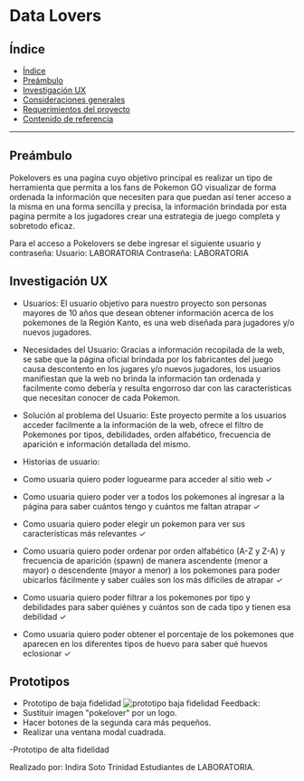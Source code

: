 # Data Lovers

## Índice

- [Índice](#índice)
- [Preámbulo](#preámbulo)
- [Investigación UX](#investigación-ux)
- [Consideraciones generales](#consideraciones-generales)
- [Requerimientos del proyecto](#requerimientos-del-proyecto)
- [Contenido de referencia](#contenido-de-referencia)

***

## Preámbulo

Pokelovers es una pagina cuyo objetivo principal es realizar un tipo de herramienta que permita a los fans de Pokemon GO visualizar de forma ordenada la información  que necesiten para que puedan así tener acceso a la misma en una forma sencilla y precisa, la información brindada por esta pagina permite a los jugadores crear una estrategia de juego completa y sobretodo eficaz.

Para el acceso a Pokelovers se debe ingresar el siguiente usuario y contraseña:
Usuario: LABORATORIA
Contraseña: LABORATORIA

## Investigación UX

- Usuarios: El usuario objetivo para nuestro proyecto son personas mayores de 10 años que desean obtener información acerca de los pokemones de la Región Kanto, es una web diseñada para jugadores y/o nuevos jugadores.

- Necesidades del Usuario: Gracias a información recopilada de la web, se sabe que la página oficial brindada por los fabricantes del juego causa descontento en los jugares y/o nuevos jugadores, los usuarios manifiestan que la web no brinda la información tan ordenada y facilmente como debería y resulta engorroso dar con las características que necesitan conocer de cada Pokemon.

- Solución al problema del Usuario: Este proyecto permite a los usuarios acceder facilmente a la información de la web, ofrece el filtro de Pokemones por tipos, debilidades, orden alfabético, frecuencia de aparición e información detallada del mismo.

- Historias de usuario:
- Como usuaria quiero poder loguearme para acceder al sitio web ✓
- Como usuaria quiero poder ver a todos los pokemones al ingresar a la página para saber cuántos tengo y cuántos me faltan atrapar ✓
- Como usuaria quiero poder elegir un pokemon para ver sus características más relevantes ✓
- Como usuaria quiero poder ordenar por orden alfabético (A-Z y Z-A) y frecuencia de aparición (spawn) de manera ascendente (menor a mayor) o descendente (mayor a menor) a los pokemones para poder ubicarlos fácilmente y saber cuáles son los más difíciles de atrapar ✓
- Como usuaria quiero poder filtrar a los pokemones por tipo y debilidades para saber quiénes y cuántos son de cada tipo y tienen esa debilidad ✓
- Como usuaria quiero poder obtener el porcentaje de los pokemones que aparecen en los diferentes tipos de huevo para saber qué huevos eclosionar ✓

## Prototipos

- Prototipo de baja fidelidad
![prototipo baja fidelidad](https://user-images.githubusercontent.com/51206357/61594600-3b115c80-abb3-11e9-95d5-78ae6dc40211.jpg)
Feedback: 
- Sustituir imagen "pokelover" por un logo.
- Hacer botones de la segunda cara más pequeños.
- Realizar una ventana modal cuadrada.

-Prototipo de alta fidelidad

Realizado por:
Indira Soto
Trinidad 
Estudiantes de LABORATORIA.